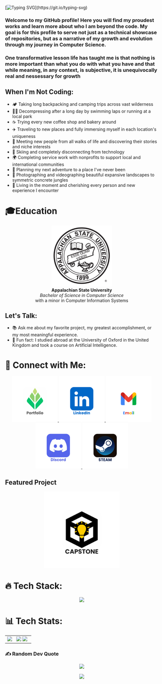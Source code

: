 [![Typing SVG](https://readme-typing-svg.herokuapp.com?font=Poppins&weight=700&size=36&pause=1000&color=00DEB7&vCenter=true&repeat=true&random=true&width=447&height=73&lines=%F0%9F%91%8B+Hi%2C+I'm+Collin!)](https://git.io/typing-svg)

### Welcome to my GitHub profile! Here you will find my proudest works and learn more about who I am beyond the code. My goal is for this profile to serve not just as a technical showcase of repositories, but as a narrative of my growth and evolution through my journey in Computer Science.

### One transformative lesson life has taught me is that nothing is more important than what you do with what you have and that while meaning, in any context, is subjective, it is unequivocally real and nessessary for growth

## When I'm Not Coding:
- 🏕️ Taking long backpacking and camping trips across vast wilderness
- 🏊‍♂️ Decompressing after a long day by swimming laps or running at a local park 
- ☕ Trying every new coffee shop and bakery around
- ✈️ Traveling to new places and fully immersing myself in each location's uniqueness
- 🤝 Meeting new people from all walks of life and discovering their stories and niche interests
- 🎿 Skiing and completely disconnecting from technology
- 🌍 Completing service work with nonprofits to support local and international communities
- 📅 Planning my next adventure to a place I've never been
- 📸 Photographing and videographing beautiful expansive landscapes to symmetric concrete jungles
- 🌟 Living in the moment and cherishing every person and new experience I encounter

# 🎓Education
<p align="center">
  <img src="appstate.svg" alt="Appalachian State University Logo" width="200"/>
  <br>
  <strong>Appalachian State University</strong>
  <br>
  <em>Bachelor of Science in Computer Science</em>
  <br>
  with a minor in Computer Information Systems
</p>


## Let's Talk:
- 📚 Ask me about my favorite project, my greatest accomplishment, or my most meaningful experience.
- 🎉 Fun fact: I studied abroad at the University of Oxford in the United Kingdom and took a course on Artificial Intelligence.

# 🚀 Connect with Me:
<p align="center">
  <a href="https://www.collinstreitman.com/">
    <img src="./portfolio.svg" alt="Portfolio" width="150" />
  </a>
  <a href="https://www.linkedin.com/in/collinstreitman/">
    <img src="./linkedin.svg" alt="LinkedIn" width="150" />
  </a>
  <a href="mailto:collinm.streitman@gmail.com">
    <img src="./email.svg" alt="Email" width="150" />
  </a>
  <a href="https://discordapp.com/users/811296358916685855">
    <img src="./discord.svg" alt="Discord" width="150" />
  </a>
  <a href="https://steamcommunity.com/id/collin-streitman/">
    <img src="./steam.svg" alt="Steam" width="150" />
  </a>
</p>



## Featured Project
<p align="center">
  <a href="https://www.buildingbetteralgorithms.com/">
    <img src="./capstone.svg" alt="Capstone" width="250" />
  </a>
</p>


# 🔥 Tech Stack:
<p align="center">
  <a href="https://skillicons.dev">
    <img src="https://skillicons.dev/icons?i=c,cpp,haskell,html,htmx,java,js,python,r,ts,aws,gcp,github,angular,django,express,nodejs,npm,pug,react,php,mongodb,mysql,sass,postgresql,figma,powershell,ae,au,apple,bash,css,discord,eclipse,git,gitlab,gmail,ai,linux,ps,pr,visualstudio,vscode,windows" />
  </a>
</p>





# 📊 Tech Stats:
<p align="center">
  <table>
    <tr>
      <td rowspan="3" width="35%" border="none">
        <img src="https://github-readme-stats.vercel.app/api/top-langs/?username=CStre&layout=donut-vertical&langs_count=18" style="height: 100%;" />
      </td>
      <td align="left" border="none">
        <img src="https://github-readme-stats.vercel.app/api?username=CStre&theme=swift&hide_border=true&include_all_commits=false&count_private=false" style="width: 100%;" />
        <img src="https://github-readme-streak-stats.herokuapp.com/?user=CStre&theme=swift&hide_border=true" style="width: 100%;" />
      </td>
    </tr>
  </table>
</p>


### ✍️ Random Dev Quote
<p align="center">
  <img src="https://quotes-github-readme.vercel.app/api?type=vertical&theme=light" style="width: 40%;" />
</p>



<p align="center">
     <img src="https://capsule-render.vercel.app/api?type=waving&height=170&color=gradient&reversal=false&section=footer"/>
</p>

